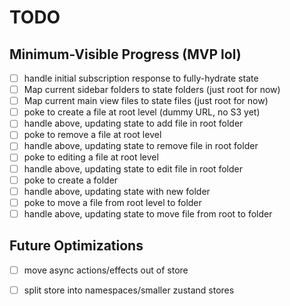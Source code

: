 # TODO

## Minimum-Visible Progress (MVP lol)

- [ ] handle initial subscription response to fully-hydrate state
- [ ] Map current sidebar folders to state folders (just root for now)
- [ ] Map current main view files to state files (just root for now)
- [ ] poke to create a file at root level (dummy URL, no S3 yet)
- [ ] handle above, updating state to add file in root folder
- [ ] poke to remove a file at root level
- [ ] handle above, updating state to remove file in root folder
- [ ] poke to editing a file at root level
- [ ] handle above, updating state to edit file in root folder
- [ ] poke to create a folder
- [ ] handle above, updating state with new folder
- [ ] poke to move a file from root level to folder
- [ ] handle above, updating state to move file from root to folder

## Future Optimizations

- [ ] move async actions/effects out of store
- [ ] split store into namespaces/smaller zustand stores

